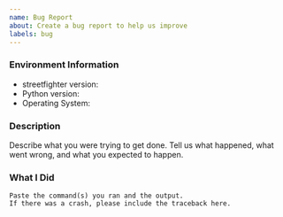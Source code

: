 ```yaml
---
name: Bug Report
about: Create a bug report to help us improve
labels: bug
---
```


<!-- Please search existing issues to avoid creating duplicates. -->

### Environment Information

-   streetfighter version:
-   Python version:
-   Operating System:

### Description

Describe what you were trying to get done.
Tell us what happened, what went wrong, and what you expected to happen.

### What I Did

```
Paste the command(s) you ran and the output.
If there was a crash, please include the traceback here.
```
